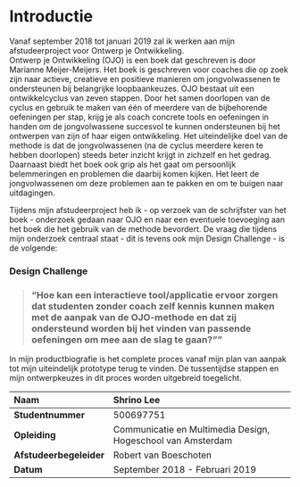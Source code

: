 # Introductie

Vanaf september 2018 tot januari 2019 zal ik werken aan mijn afstudeerproject voor Ontwerp je Ontwikkeling.   
Ontwerp je Ontwikkeling \(OJO\) is een boek dat geschreven is door Marianne Meijer-Meijers. Het boek is geschreven voor coaches die op zoek zijn naar actieve, creatieve en positieve manieren om jongvolwassenen te ondersteunen bij belangrijke loopbaankeuzes. OJO bestaat uit een ontwikkelcyclus van zeven stappen. Door het samen doorlopen van de cyclus en gebruik te maken van één of meerdere van de bijbehorende oefeningen per stap, krijg je als coach concrete tools en oefeningen in handen om de jongvolwassene succesvol te kunnen ondersteunen bij het ontwerpen van zijn of haar eigen ontwikkeling. Het uiteindelijke doel van de methode is dat de jongvolwassenen \(na de cyclus meerdere keren te hebben doorlopen\) steeds beter inzicht krijgt in zichzelf en het gedrag. Daarnaast biedt het boek ook grip als het gaat om persoonlijk belemmeringen en problemen die daarbij komen kijken. Het leert de jongvolwassenen om deze problemen aan te pakken en om te buigen naar uitdagingen.

Tijdens mijn afstudeerproject heb ik - op verzoek van de schrijfster van het boek - onderzoek gedaan naar OJO en naar een eventuele toevoeging aan het boek die het gebruik van de methode bevordert. De vraag die tijdens mijn onderzoek centraal staat - dit is tevens ook mijn Design Challenge -  is de volgende:

### Design Challenge

> ### “Hoe kan een interactieve tool/applicatie ervoor zorgen dat studenten zonder coach zelf kennis kunnen maken met de aanpak van de OJO-methode en dat zij ondersteund worden bij het vinden van passende oefeningen om mee aan de slag te gaan?”**”**

  
In mijn productbiografie is het complete proces vanaf mijn plan van aanpak tot mijn uiteindelijk prototype terug te vinden. De tussentijdse stappen en mijn ontwerpkeuzes in dit proces worden uitgebreid toegelicht.  


| **Naam** |  Shrino Lee |
| :--- | :--- |
| **Studentnummer** | 500697751 |
| **Opleiding** | Communicatie en Multimedia Design, Hogeschool van Amsterdam |
| **Afstudeerbegeleider** | Robert van Boeschoten |
| **Datum** | September 2018 - Februari 2019 |

​

